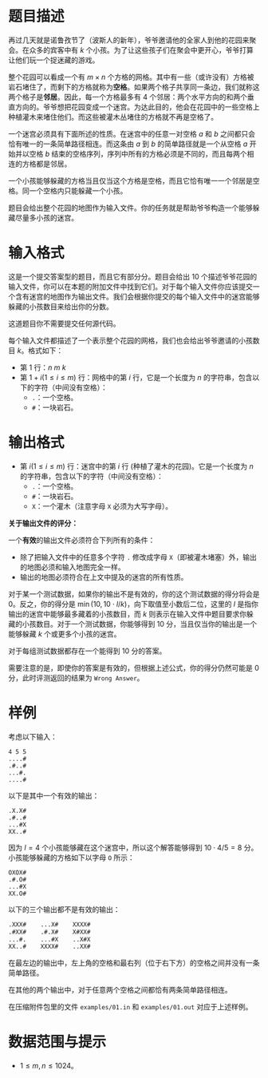 
# 题目描述

再过几天就是诺鲁孜节了（波斯人的新年），爷爷邀请他的全家人到他的花园来聚会。在众多的宾客中有 $k$ 个小孩。为了让这些孩子们在聚会中更开心，爷爷打算让他们玩一个捉迷藏的游戏。

整个花园可以看成一个有 $m\times n$ 个方格的网格。其中有一些（或许没有）方格被岩石堵住了，而剩下的方格就称为**空格**。如果两个格子共享同一条边，我们就称这两个格子是**邻居**。因此，每一个方格最多有 $4$ 个邻居：两个水平方向的和两个垂直方向的。爷爷想把花园变成一个迷宫。为达此目的，他会在花园中的一些空格上种植灌木来堵住他们。而这些被灌木丛堵住的方格就不再是空格了。

一个迷宫必须具有下面所述的性质。在迷宫中的任意一对空格 $a$ 和 $b$ 之间都只会恰有唯一的一条简单路径相连。而这条由 $a$ 到 $b$ 的简单路径就是一个从空格 $a$ 开始并以空格 $b$ 结束的空格序列，序列中所有的方格必须是不同的，而且每两个相连的方格都是邻居。

一个小孩能够躲藏的方格当且仅当这个方格是空格，而且它恰有唯一一个邻居是空格。同一个空格内只能躲藏一个小孩。

题目会给出整个花园的地图作为输入文件。你的任务就是帮助爷爷构造一个能够躲藏尽量多小孩的迷宫。

# 输入格式

这是一个提交答案型的题目，而且它有部分分。题目会给出 $10$ 个描述爷爷花园的输入文件，你可以在本题的附加文件中找到它们。对于每个输入文件你应该提交一个含有迷宫的地图作为输出文件。我们会根据你提交的每个输入文件中的迷宫能够躲藏的小孩数目来给出你的分数。

这道题目你不需要提交任何源代码。

每个输入文件都描述了一个表示整个花园的网格，我们也会给出爷爷邀请的小孩数目 $k$。格式如下：

- 第 $1$ 行：$n\ m\ k$
- 第 $1 + i(1 \leq i \leq m)$ 行：网格中的第 $i$ 行，它是一个长度为 $n$ 的字符串，包含以下的字符（中间没有空格）：
    - `.`：一个空格。
    - `#`：一块岩石。


# 输出格式

- 第 $i(1 \leq i \leq m)$ 行：迷宫中的第 $i$ 行 (种植了灌木的花园)。它是一个长度为 $n$ 的字符串，包含以下的字符（中间没有空格）：
    - `.`：一个空格。
    - `#`：一块岩石。
    - `X`：一个灌木（注意字母 `X` 必须为大写字母）。

**关于输出文件的评分：**

一个**有效**的输出文件必须符合下列所有的条件：

- 除了把输入文件中的任意多个字符 `.` 修改成字母 `X`（即被灌木堵塞）外，输出的地图必须和输入地图完全一样。
- 输出的地图必须符合在上文中提及的迷宫的所有性质。

对于某一个测试数据，如果你的输出不是有效的，你的这个测试数据的得分将会是 $0$。反之，你的得分是 $\min(10, 10\cdot l/k)$，向下取值至小数后二位，这里的 $l$ 是指你输出的迷宫中能够最多藏着的小孩数目，而 $k$ 则表示在输入文件中题目要求你躲藏的小孩数目。对于一个测试数据，你能够得到 $10$ 分，当且仅当你的输出是一个能够躲藏 $k$ 个或更多个小孩的迷宫。

对于每组测试数据都存在一个能得到 $10$ 分的答案。

需要注意的是，即使你的答案是有效的，但根据上述公式，你的得分仍然可能是 $0$ 分，此时评测返回的结果为 `Wrong Answer`。

# 样例

考虑以下输入：

~~~
​4 5 5
....#
.#..#
...#.
....#
~~~

以下是其中一个有效的输出：

~~~
​.X.X#
.#..#
...#X
XX..#
~~~

因为 $l = 4$ 个小孩能够藏在这个迷宫中，所以这个解答能够得到 $10 \cdot 4 / 5 = 8$ 分。小孩能够躲藏的方格如下以字母 `O` 所示：

~~~
OXOX#
.#.O#
...#X
XX.O#
~~~

以下的三个输出都不是有效的输出：

~~~bash
.XXX#    ...X#    XXXX#
.#XX#    .#.X#    X#XX#
...#.    ...#X    ..X#X
XX..#    XXXX#    ..XX#
~~~

在最左边的输出中，左上角的空格和最右列（位于右下方）的空格之间并没有一条简单路径。

在其他的两个输出中，对于任意两个空格之间都恰有两条简单路径相连。

在压缩附件包里的文件 `examples/01.in` 和 `examples/01.out` 对应于上述样例。

# 数据范围与提示

- $1 \leq m, n \leq 1024$。

